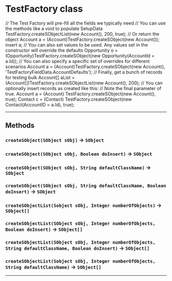 # TestFactory class

 // The Test Factory will pre-fill all the fields we typically need // You can use the methods like a void to populate SetupData TestFactory.createSObjectList(new Account(), 200, true); // Or return the object Account a = (Account)TestFactory.createSObject(new Account()); insert a; // You can also set values to be used. Any values set in the constructor will override the defaults Opportunity o = (Opportunity)TestFactory.createSObject(new Opportunity(AccountId = a.Id)); // You can also specify a specific set of overrides for different scenarios Account a = (Account)TestFactory.createSObject(new Account(), &apos;TestFactoryFieldData.AccountDefaults&apos;); // Finally, get a bunch of records for testing bulk Account[] aList = (Account[])TestFactory.createSObjectList(new Account(), 200); // You can optionally insert records as created like this: // Note the final parameter of true. Account a = (Account) TestFactory.createSObject(new Account(), true); Contact c = (Contact) TestFactory.createSObject(new Contact(AccountID = a.Id), true);

---
## Methods
### `createSObject(SObject sObj)` → `SObject`
### `createSObject(SObject sObj, Boolean doInsert)` → `SObject`
### `createSObject(SObject sObj, String defaultClassName)` → `SObject`
### `createSObject(SObject sObj, String defaultClassName, Boolean doInsert)` → `SObject`
### `createSObjectList(Sobject sObj, Integer numberOfObjects)` → `SObject[]`
### `createSObjectList(SObject sObj, Integer numberOfObjects, Boolean doInsert)` → `SObject[]`
### `createSObjectList(SObject sObj, Integer numberOfObjects, String defaultClassName, Boolean doInsert)` → `SObject[]`
### `createSObjectList(Sobject sObj, Integer numberOfObjects, String defaultClassName)` → `SObject[]`
---
